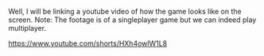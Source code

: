 Well, I will be linking a youtube video of how the game looks like on the screen.
Note: The footage is of a singleplayer game but we can indeed play multiplayer.

https://www.youtube.com/shorts/HXh4owlW1L8
